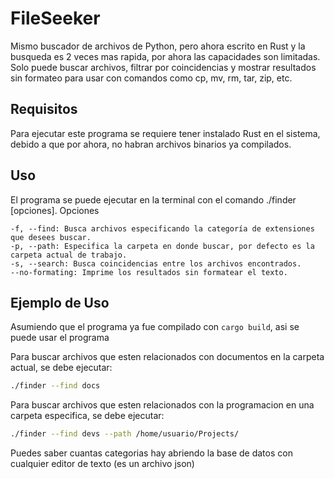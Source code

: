 # FileSeeker

Mismo buscador de archivos de Python, pero ahora escrito en Rust y la busqueda es 2 veces mas rapida, por ahora las capacidades son limitadas.
Solo puede buscar archivos, filtrar por coincidencias y mostrar resultados sin formateo para usar con comandos como cp, mv, rm, tar, zip, etc.

## Requisitos

Para ejecutar este programa se requiere tener instalado Rust en el sistema, debido a que por ahora, no habran archivos binarios ya compilados.

## Uso

El programa se puede ejecutar en la terminal con el comando ./finder [opciones].
Opciones

    -f, --find: Busca archivos especificando la categoría de extensiones que desees buscar.
    -p, --path: Especifica la carpeta en donde buscar, por defecto es la carpeta actual de trabajo.
    -s, --search: Busca coincidencias entre los archivos encontrados.
    --no-formating: Imprime los resultados sin formatear el texto.

## Ejemplo de Uso

Asumiendo que el programa ya fue compilado con `cargo build`, asi se puede usar el programa

Para buscar archivos que esten relacionados con documentos en la carpeta actual, se debe ejecutar:
```bash
./finder --find docs
```

Para buscar archivos que esten relacionados con la programacion en una carpeta especifica, se debe ejecutar:
```bash
./finder --find devs --path /home/usuario/Projects/
```

Puedes saber cuantas categorias hay abriendo la base de datos con cualquier editor de texto (es un archivo json)

